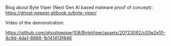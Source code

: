 Blog about Byte Viper (Next Gen AI based malware proof of concept): https://ghost-pepper.gitbook.io/byte-viper/


Video of the demonstration:

https://github.com/ghostpepper108/ByteViper/assets/20723092/c03e2e10-4c9d-4da1-8888-1b141413f846

